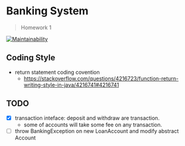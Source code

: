 # Banking System

> Homework 1

[![Maintainability](https://api.codeclimate.com/v1/badges/88731557831f270fc9d5/maintainability)](https://codeclimate.com/github/Ntust-Course/Programming-Languages/maintainability)

## Coding Style

- return statement coding covention
  - <https://stackoverflow.com/questions/4216723/function-return-writing-style-in-java/4216741#4216741>

## TODO

- [x] transaction inteface: deposit and withdraw are transaction.
  - some of accounts will take some fee on any transaction.
- [ ] throw BankingException on new LoanAccount and modify abstract Account
